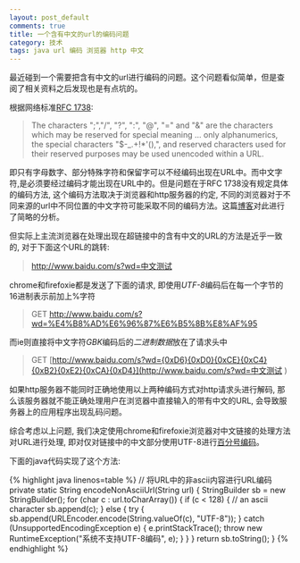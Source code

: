 ```yaml
---
layout: post_default
comments: true
title: 一个含有中文的url的编码问题
category: 技术
tags: java url 编码 浏览器 http 中文
---
```


最近碰到一个需要把含有中文的url进行编码的问题。这个问题看似简单，但是查阅了相关资料之后发现也是有点坑的。

根据网络标准[RFC 1738](http://www.ietf.org/rfc/rfc1738.txt):

 > The characters ";","/", "?", ":", "@", "=" and "&" are the characters which may be reserved for special meaning ... only alphanumerics, the special characters "$-_.+!*'(),", and reserved characters used for their reserved purposes may be used unencoded within a URL.

即只有字母数字、部分特殊字符和保留字可以不经编码出现在URL中。而中文字符,是必须要经过编码才能出现在URL中的。但是问题在于RFC 1738没有规定具体的编码方法, 这个编码方法取决于浏览器和http服务器的约定, 不同的浏览器对于不同来源的url中不同位置的中文字符可能采取不同的编码方法。这篇[博客](http://www.ruanyifeng.com/blog/2010/02/url_encoding.html)对此进行了简略的分析。

但实际上主流浏览器在处理出现在超链接中的含有中文的URL的方法是近乎一致的, 对于下面这个URL的跳转:

> http://www.baidu.com/s?wd=中文测试

chrome和firefoxie都是发送了下面的请求, 即使用*UTF-8*编码后在每一个字节的16进制表示前加上%字符

> GET http://www.baidu.com/s?wd=%E4%B8%AD%E6%96%87%E6%B5%8B%E8%AF%95

而ie则直接将中文字符*GBK*编码后的*二进制数据*放在了请求头中

> GET [http://www.baidu.com/s?wd={0xD6}{0xD0}{0xCE}{0xC4}{0xB2}{0xE2}{0xCA}{0xD4}](http://www.baidu.com/s?wd=中文测试
)

如果http服务器不能同时正确地使用以上两种编码方式对http请求头进行解码, 那么该服务器就不能正确处理用户在浏览器中直接输入的带有中文的URL, 会导致服务器上的应用程序出现乱码问题。

综合考虑以上问题, 我们决定使用chrome和firefoxie浏览器对中文链接的处理方法对URL进行处理, 即对仅对链接中的中文部分使用UTF-8进行[百分号编码](https://zh.wikipedia.org/zh/%E7%99%BE%E5%88%86%E5%8F%B7%E7%BC%96%E7%A0%81)。

下面的java代码实现了这个方法:

{% highlight java linenos=table %}
// 将URL中的非ascii内容进行URL编码
private static String encodeNonAsciiUrl(String url) {
    StringBuilder sb = new StringBuilder();
    for (char c : url.toCharArray()) {
        if (c < 128) {
            // an ascii character
            sb.append(c);
        } else {
            try {
                sb.append(URLEncoder.encode(String.valueOf(c), "UTF-8"));
            } catch (UnsupportedEncodingException e) {
                e.printStackTrace();
                throw new RuntimeException("系统不支持UTF-8编码", e);
            }
        }
    }
    return sb.toString();
}
{% endhighlight %}
